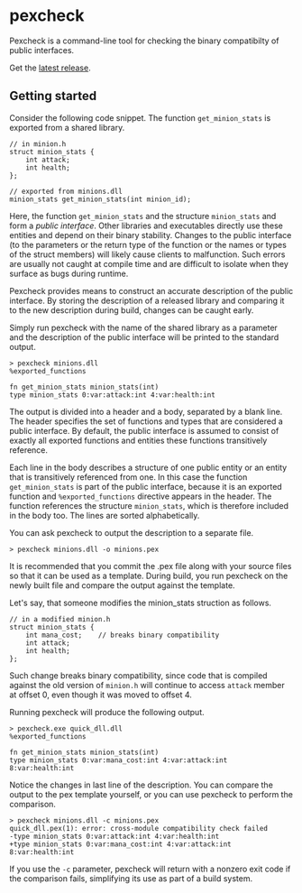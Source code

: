 # pexcheck

Pexcheck is a command-line tool for checking the binary compatibilty of public interfaces.

Get the [latest release][1].

  [1]: https://github.com/AVGTechnologies/pexcheck/releases/latest

## Getting started

Consider the following code snippet.
The function `get_minion_stats` is exported from a shared library.

    // in minion.h
    struct minion_stats {
        int attack;
        int health;
    };

    // exported from minions.dll
    minion_stats get_minion_stats(int minion_id);

Here, the function `get_minion_stats` and the structure `minion_stats` and form a *public interface*.
Other libraries and executables directly use these entities and depend on their binary stability.
Changes to the public interface (to the parameters or the return type of the function
or the names or types of the struct members) will likely cause clients to malfunction.
Such errors are usually not caught at compile time
and are difficult to isolate when they surface as bugs during runtime.

Pexcheck provides means to construct an accurate description of the public interface.
By storing the description of a released library and comparing it to the new description
during build, changes can be caught early.

Simply run pexcheck with the name of the shared library as a parameter
and the description of the public interface will be printed to the standard output.

    > pexcheck minions.dll
    %exported_functions

    fn get_minion_stats minion_stats(int)
    type minion_stats 0:var:attack:int 4:var:health:int

The output is divided into a header and a body, separated by a blank line.
The header specifies the set of functions and types that are considered
a public interface.
By default, the public interface is assumed to consist of exactly
all exported functions and entities these functions transitively reference.

Each line in the body describes a structure of one public entity
or an entity that is transitively referenced from one.
In this case the function `get_minion_stats` is part of the public interface,
because it is an exported function and `%exported_functions` directive
appears in the header.
The function references the structure `minion_stats`, which is therefore included
in the body too.
The lines are sorted alphabetically.

You can ask pexcheck to output the description to a separate file.

    > pexcheck minions.dll -o minions.pex

It is recommended that you commit the .pex file along with your source files
so that it can be used as a template.
During build, you run pexcheck on the newly built file and compare the output
against the template.

Let's say, that someone modifies the minion_stats struction as follows.

    // in a modified minion.h
    struct minion_stats {
        int mana_cost;    // breaks binary compatibility
        int attack;
        int health;
    };

Such change breaks binary compatibility,
since code that is compiled against the old version of `minion.h`
will continue to access `attack` member at offset 0, even though it was moved to offset 4.

Running pexcheck will produce the following output.

    > pexcheck.exe quick_dll.dll
    %exported_functions

    fn get_minion_stats minion_stats(int)
    type minion_stats 0:var:mana_cost:int 4:var:attack:int 8:var:health:int

Notice the changes in last line of the description.
You can compare the output to the pex template yourself,
or you can use pexcheck to perform the comparison.

    > pexcheck minions.dll -c minions.pex
    quick_dll.pex(1): error: cross-module compatibility check failed
    -type minion_stats 0:var:attack:int 4:var:health:int
    +type minion_stats 0:var:mana_cost:int 4:var:attack:int 8:var:health:int

If you use the `-c` parameter, pexcheck will return with a nonzero exit code
if the comparison fails, simplifying its use as part of a build system.
